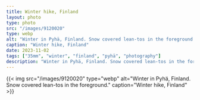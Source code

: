 ```yaml
---
title: Winter hike, Finland
layout: photo
type: photo
src: "/images/9120020"
type: webp
alt: "Winter in Pyhä, Finland. Snow covered lean-tos in the foreground."
caption: "Winter hike, Finland"
date: 2023-11-02
tags: ["35mm", "winter", "finland", "pyhä", "photography"]
description: "Winter in Pyhä, Finland. Snow covered lean-tos in the foreground."
---
```


{{< img src="/images/9120020" type="webp" alt="Winter in Pyhä, Finland. Snow covered lean-tos in the foreground." caption="Winter hike, Finland" >}}
